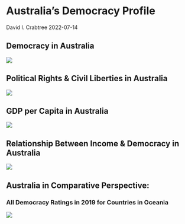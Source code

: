 Australia’s Democracy Profile
================
David I. Crabtree
2022-07-14

## Democracy in Australia

![](C:\Users\David\Desktop\PROGRA~1\FILESA~1\CFSS\hw06\reports\AUSTRA~1/figure-gfm/Demscore-1.png)<!-- -->

## Political Rights & Civil Liberties in Australia

![](C:\Users\David\Desktop\PROGRA~1\FILESA~1\CFSS\hw06\reports\AUSTRA~1/figure-gfm/Political%20Rights%20&%20Civil%20Libs-1.png)<!-- -->

## GDP per Capita in Australia

![](C:\Users\David\Desktop\PROGRA~1\FILESA~1\CFSS\hw06\reports\AUSTRA~1/figure-gfm/GDP%20per%20Capita-1.png)<!-- -->

## Relationship Between Income & Democracy in Australia

![](C:\Users\David\Desktop\PROGRA~1\FILESA~1\CFSS\hw06\reports\AUSTRA~1/figure-gfm/Income%20&%20Dem-1.png)<!-- -->

## Australia in Comparative Perspective:

### All Democracy Ratings in 2019 for Countries in Oceania

![](C:\Users\David\Desktop\PROGRA~1\FILESA~1\CFSS\hw06\reports\AUSTRA~1/figure-gfm/Democracy%20in%20Comparative%20Perspective-1.png)<!-- -->
